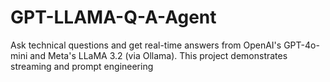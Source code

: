 # GPT-LLAMA-Q-A-Agent
Ask technical questions and get real-time answers from OpenAI's GPT-4o-mini and Meta's LLaMA 3.2 (via Ollama). This project demonstrates streaming and prompt engineering
